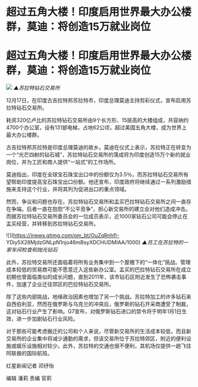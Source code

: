 # 超过五角大楼！印度启用世界最大办公楼群，莫迪：将创造15万就业岗位

# 超过五角大楼！印度启用世界最大办公楼群，莫迪：将创造15万就业岗位

![](https://inews.gtimg.com/om_bt/OfXAtOXDf06VWCZyzPxeujonpSKACSyRxuEvJxBUabQrsAA/1000)
_▲苏拉特钻石交易所_

12月17日，在印度古吉拉特邦苏拉特市，印度总理莫迪主持剪彩仪式，宣布启用苏拉特钻石交易所。

耗资320亿卢比的苏拉特钻石交易所由9个长方形、15层高的大楼组成，共容纳约4700个办公室，设有131部电梯，占地62公顷，超过美国五角大楼，成为世界上最大办公楼群。

古吉拉特邦苏拉特是印度总理莫迪的故乡。莫迪在仪式上表示，苏拉特正在转变为一个“光芒四射的钻石城”，苏拉特钻石交易所的落成将为印度创造15万个新的就业岗位，并为工匠和商人提供“一站式”的工作场所。

莫迪指出，印度在全球宝石珠宝出口中的份额仅为3.5％，而苏拉特钻石交易所有望帮助印度提高宝石珠宝出口份额。他还宣布，印度政府将继续通过一系列激励措施来支持这个行业，并将其列为促进出口的重点领域。

然而，争议和问题也存在。苏拉特钻石交易所和孟买巴拉特钻石交易所之间一直存在争端。后者一直在抱怨“不公平竞争”，担心新交易所的建立会对他们造成冲击。而据苏拉特钻石交易所委员会的一位成员表示，近1000家钻石公司可能会停止在孟买经营，并转移到苏拉特钻石交易所。

![](https://inews.gtimg.com/om_bt/OuZqRnhfI-
YDiy5X28MjdzGNLpN1njo46mBsyXDCHUDMIAA/1000) _▲员工在苏拉特的一家车间检查和抛光钻石_

此外，苏拉特交易所还面临着将所有业务集中到一个屋檐下的“一体化”挑战。管理成本较低的贸易商可能不愿意迁入这些新办公室。孟买的巴拉特钻石交易所在成立初期也曾面临类似的成长问题，直到2011年，该市钻石区附近发生了恐怖袭击事件，加速了企业迁往郊区的巴拉特钻石交易所。

除了这些内部挑战，地缘政治因素也增加了另一个挑战。苏拉特加工的许多钻石来自西伯利亚，然而在俄罗斯与乌克兰的冲突后，俄罗斯的钻石开采商遭受了制裁，这对钻石行业产生了影响。G7宣布，对俄罗斯钻石进口的禁令将于明年1月1日生效，进一步加剧钻石行业风险。

对于那些可能考虑搬迁的公司和个人来说，尽管新交易所的生活成本较低，而且新交易所的企业集中将减少通勤的需求，但该交易所位于苏拉特郊区，附近的便利设施或娱乐设施相对较少。此外，苏拉特的交通也很不便利，其机场仅提供一趟飞往阿联酋的国际航班。

红星新闻记者 邓纾怡

编辑 潘莉 责编 官莉

